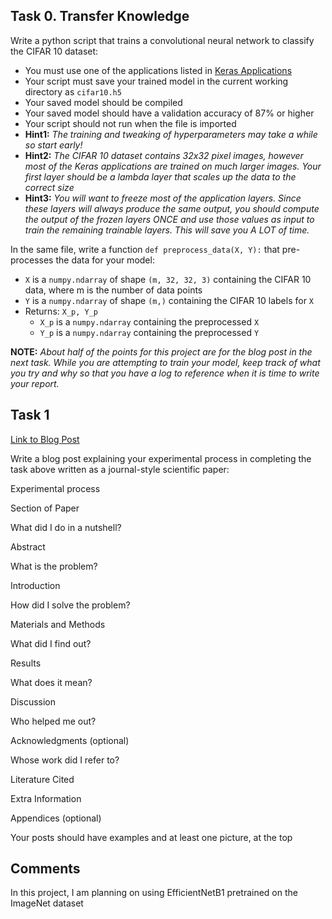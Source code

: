## Task 0. Transfer Knowledge
Write a python script that trains a convolutional neural network to classify the CIFAR 10 dataset:

-   You must use one of the applications listed in  [Keras Applications](https://intranet.hbtn.io/rltoken/_Xpp-B8FDBzkFMapjVuQ3Q "Keras Applications")
-   Your script must save your trained model in the current working directory as  `cifar10.h5`
-   Your saved model should be compiled
-   Your saved model should have a validation accuracy of 87% or higher
-   Your script should not run when the file is imported
-   **Hint1:**  _The training and tweaking of hyperparameters may take a while so start early!_
-   **Hint2:**  _The CIFAR 10 dataset contains 32x32 pixel images, however most of the Keras applications are trained on much larger images. Your first layer should be a lambda layer that scales up the data to the correct size_
-   **Hint3:**  _You will want to freeze most of the application layers. Since these layers will always produce the same output, you should compute the output of the frozen layers ONCE and use those values as input to train the remaining trainable layers. This will save you A LOT of time._

In the same file, write a function  `def preprocess_data(X, Y):`  that pre-processes the data for your model:

-   `X`  is a  `numpy.ndarray`  of shape  `(m, 32, 32, 3)`  containing the CIFAR 10 data, where m is the number of data points
-   `Y`  is a  `numpy.ndarray`  of shape  `(m,)`  containing the CIFAR 10 labels for  `X`
-   Returns:  `X_p, Y_p`
    -   `X_p`  is a  `numpy.ndarray`  containing the preprocessed  `X`
    -   `Y_p`  is a  `numpy.ndarray`  containing the preprocessed  `Y`

**NOTE:**  _About half of the points for this project are for the blog post in the next task. While you are attempting to train your model, keep track of what you try and why so that you have a log to reference when it is time to write your report._

## Task 1
[Link to Blog Post](https://docs.google.com/document/d/1HmUZw1ZVxWQUmsvoQXwQObkwq3EIg8k_1xSRuOmgRss/edit?usp=sharing)

Write a blog post explaining your experimental process in completing the task above written as a journal-style scientific paper:

  

Experimental process

Section of Paper

What did I do in a nutshell?

Abstract

What is the problem?

Introduction

How did I solve the problem?

Materials and Methods

What did I find out?

Results

What does it mean?

Discussion

Who helped me out?

Acknowledgments (optional)

Whose work did I refer to?

Literature Cited

Extra Information

Appendices (optional)

  

Your posts should have examples and at least one picture, at the top


## Comments
In this project, I am planning on using EfficientNetB1 pretrained on the
ImageNet dataset